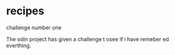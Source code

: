 # recipes

challenge number one

The odin project has given a challenge t osee if i have remeber ed everthing.
